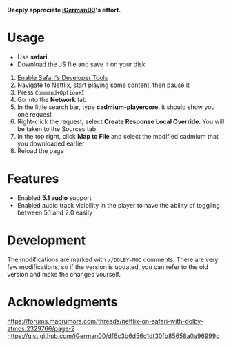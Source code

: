 **Deeply appreciate [iGerman00](https://gist.github.com/iGerman00)'s effort.**  

# Usage  
- Use **safari**  
- Download the JS file and save it on your disk  

1. [Enable Safari's Developer Tools](https://support.apple.com/guide/safari/use-the-developer-tools-in-the-develop-menu-sfri20948/mac#:~:text=If%20you%20don%27t%20see,Show%20features%20for%20web%20developers.”)  
2. Navigate to Netflix, start playing some content, then pause it
3. Press `Command+Option+I`
4. Go into the **Network** tab
5. In the little search bar, type **cadmium-playercore**, it should show you one request
6. Right-click the request, select **Create Response Local Override**. You will be taken to the Sources tab
7. In the top right, click **Map to File** and select the modified cadmium that you downloaded earlier
8. Reload the page
# Features​  
- Enabled **5.1 audio** support
- Enabled audio track visibility in the player to have the ability of toggling between 5.1 and 2.0 easily

# Development​  
The modifications are marked with `//DOLBY-MOD` comments. There are very few modifications, so if the version is updated, you can refer to the old version and make the changes yourself.

# Acknowledgments  
https://forums.macrumors.com/threads/netflix-on-safari-with-dolby-atmos.2329766/page-2  
https://gist.github.com/iGerman00/df6c3b6d56c1df30fb85658a0a96999c

